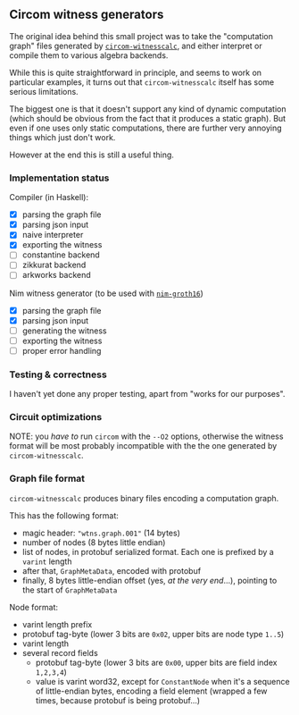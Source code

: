 
Circom witness generators
-------------------------

The original idea behind this small project was to take the "computation graph" 
files generated by [`circom-witnesscalc`](https://github.com/iden3/circom-witnesscalc),
and either interpret or compile them to various algebra backends.

While this is quite straightforward in principle, and seems to work on particular
examples, it turns out that `circom-witnesscalc` itself has some serious limitations.

The biggest one is that it doesn't support any kind of dynamic computation (which should 
be obvious from the fact that it produces a static graph). But even if one uses only 
static computations, there are further very annoying things which just don't work.

However at the end this is still a useful thing.

### Implementation status

Compiler (in Haskell):

- [x] parsing the graph file
- [x] parsing json input
- [x] naive interpreter
- [x] exporting the witness
- [ ] constantine backend
- [ ] zikkurat backend
- [ ] arkworks backend

Nim witness generator (to be used with [`nim-groth16`](https://github.com/codex-storage/nim-groth16))

- [x] parsing the graph file
- [x] parsing json input
- [ ] generating the witness
- [ ] exporting the witness
- [ ] proper error handling

### Testing & correctness

I haven't yet done any proper testing, apart from "works for our purposes".

### Circuit optimizations

NOTE: you _have to_ run `circom` with the `--O2` options, otherwise the 
witness format will be most probably incompatible with the the one generated
by `circom-witnesscalc`.

### Graph file format

`circom-witnesscalc` produces binary files encoding a computation graph.

This has the following format:

- magic header: `"wtns.graph.001"` (14 bytes)
- number of nodes (8 bytes little endian)
- list of nodes, in protobuf serialized format. Each one is prefixed by a `varint` length
- after that, `GraphMetaData`, encoded with protobuf 
- finally, 8 bytes little-endian  offset (yes, _at the very end_...), pointing to the start of `GraphMetaData`

Node format:

- varint length prefix
- protobuf tag-byte (lower 3 bits are `0x02`, upper bits are node type `1..5`)
- varint length 
- several record fields
    - protobuf tag-byte (lower 3 bits are `0x00`, upper bits are field index `1,2,3,4`)
    - value is varint word32, except for `ConstantNode` when it's a sequence of little-endian bytes,
      encoding a field element (wrapped a few times, because protobuf is being protobuf...)
